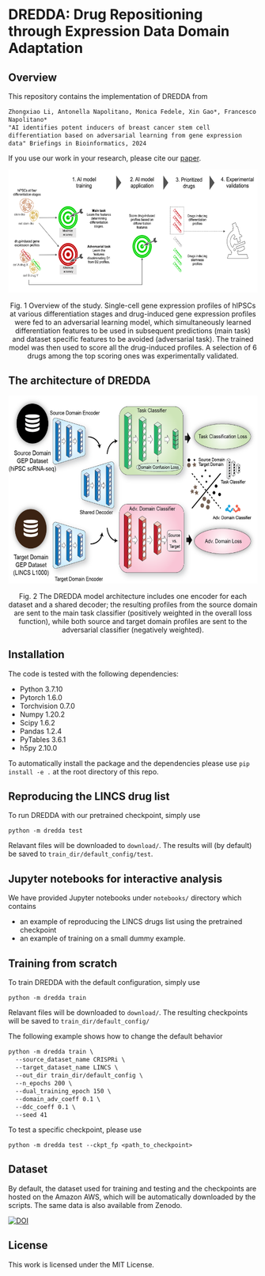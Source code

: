 # DREDDA: Drug Repositioning through Expression Data Domain Adaptation
## Overview

This repository contains the implementation of DREDDA from

```
Zhongxiao Li, Antonella Napolitano, Monica Fedele, Xin Gao*, Francesco Napolitano* 
"AI identifies potent inducers of breast cancer stem cell differentiation based on adversarial learning from gene expression data" Briefings in Bioinformatics, 2024
```

If you use our work in your research, please cite our [paper](https://academic.oup.com/bib/article/25/3/bbae207/7663424).


<div align="center">
  <img src="./resources/fig1.png" width="600" height="250">

  Fig. 1 Overview of the study. Single-cell gene expression profiles of hIPSCs at various differentiation stages and drug-induced gene expression profiles were fed to an adversarial learning model, which simultaneously learned differentiation features to be used in subsequent predictions (main task) and dataset specific features to be avoided (adversarial task). The trained model was then used to score all the drug-induced profiles. A selection of 6 drugs among the top scoring ones was experimentally validated.
</div>

## The architecture of DREDDA
<div align="center">
  <img src="./resources/fig2.png" width="610" height="380">

  Fig. 2 The DREDDA model architecture includes one encoder for each dataset and a shared decoder; the resulting profiles from the source domain are sent to the main task classifier (positively weighted in the overall loss function), while both source and target domain profiles are sent to the adversarial classifier (negatively weighted).
</div>

## Installation
The code is tested with the following dependencies:
- Python 3.7.10
- Pytorch 1.6.0
- Torchvision 0.7.0
- Numpy 1.20.2
- Scipy 1.6.2
- Pandas 1.2.4
- PyTables 3.6.1
- h5py 2.10.0

To automatically install the package and the dependencies please use `pip install -e .` at the root directory of this repo.
## Reproducing the LINCS drug list
To run DREDDA with our pretrained checkpoint, simply use
```
python -m dredda test
```
Relavant files will be downloaded to `download/`. The results will (by default) be saved to `train_dir/default_config/test`.

## Jupyter notebooks for interactive analysis
We have provided Jupyter notebooks under `notebooks/` directory which contains
  - an example of reproducing the LINCS drugs list using the pretrained checkpoint 
  - an example of training on a small dummy example.

## Training from scratch
To train DREDDA with the default configuration, simply use
```
python -m dredda train
```

Relavant files will be downloaded to `download/`. The resulting checkpoints will be saved to `train_dir/default_config/`

The following example shows how to change the default behavior
```
python -m dredda train \
  --source_dataset_name CRISPRi \
  --target_dataset_name LINCS \
  --out_dir train_dir/default_config \
  --n_epochs 200 \
  --dual_training_epoch 150 \
  --domain_adv_coeff 0.1 \
  --ddc_coeff 0.1 \
  --seed 41 
```

To test a specific checkpoint, please use
```
python -m dredda test --ckpt_fp <path_to_checkpoint>
```

## Dataset
By default, the dataset used for training and testing and the checkpoints are hosted on the Amazon AWS, which will be automatically downloaded by the scripts. The same data is also available from Zenodo.

[![DOI](https://zenodo.org/badge/DOI/10.5281/zenodo.10865460.svg)](https://zenodo.org/records/10865460)

## License
This work is licensed under the MIT License.